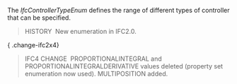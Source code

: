 ﻿The _IfcControllerTypeEnum_ defines the range of different types of controller that can be specified.

> HISTORY&nbsp; New enumeration in IFC2.0.

{ .change-ifc2x4}
> IFC4 CHANGE&nbsp; PROPORTIONALINTEGRAL and PROPORTIONALINTEGRALDERIVATIVE values deleted (property set enumeration now used). MULTIPOSITION added.
